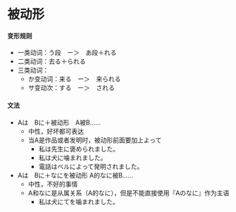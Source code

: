 # 被动形
#### 变形规则
- 一类动词：う段　ー＞　あ段＋れる
- 二类动词：去る＋られる
- 三类动词：
    - か变动词：来る　ー＞　来られる
    - サ变动次：する　ー＞　される
#### 文法
- Aは　Bに＋被动形　A被B……
    - 中性，好坏都可表达
    - 当A是作品或者发明时，被动形前面要加上よって
        - 私は先生に褒められました。
        - 私は犬に噛まれました。
        - 電話はベルによって発明されました。
- Aは　Bに＋なにを被动形 A的なに被B……
    - 中性，不好的事情
    - A和なに是从属关系（A的なに），但是不能直接使用『Aのなに』作为主语
        - 私は犬にてを噛まれました。